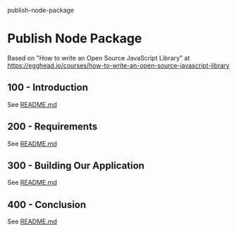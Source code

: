 publish-node-package
# Publish Node Package

Based on "How to write an Open Source JavaScript Library" at https://egghead.io/courses/how-to-write-an-open-source-javascript-library

## 100 - Introduction

See [README.md](./100/README.md)

## 200 - Requirements

See [README.md](./200/README.md)

## 300 - Building Our Application

See [README.md](./300/README.md)

## 400 - Conclusion

See [README.md](./400/README.md)
